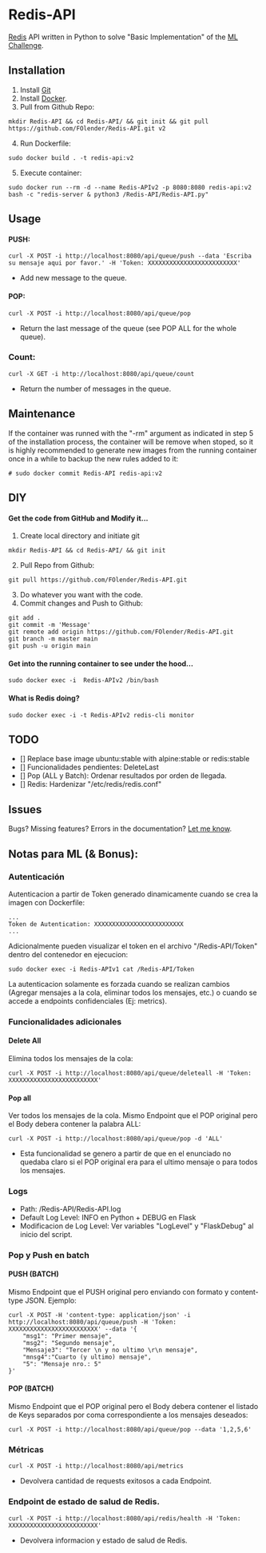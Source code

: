 # Redis-API

[Redis](https://redis.io/) API written in Python to solve "Basic Implementation" of the [ML Challenge](https://github.com/irt-mercadolibre/challenge_redis_FOlender).

## Installation

1.  Install [Git](https://git-scm.com/downloads)
2.  Install [Docker](https://www.docker.io/).
3.  Pull from Github Repo:
```
mkdir Redis-API && cd Redis-API/ && git init && git pull https://github.com/FOlender/Redis-API.git v2
```
4.  Run Dockerfile:
```
sudo docker build . -t redis-api:v2
```
5. Execute container:
``` 
sudo docker run --rm -d --name Redis-APIv2 -p 8080:8080 redis-api:v2 bash -c "redis-server & python3 /Redis-API/Redis-API.py"
```

## Usage

#### PUSH:

```
curl -X POST -i http://localhost:8080/api/queue/push --data 'Escriba su mensaje aqui por favor.' -H 'Token: XXXXXXXXXXXXXXXXXXXXXXXXX'
```
- Add new message to the queue.

#### POP:

```
curl -X POST -i http://localhost:8080/api/queue/pop
```
- Return the last message of the queue (see POP ALL for the whole queue).

### Count:

```
curl -X GET -i http://localhost:8080/api/queue/count
```
- Return the number of messages in the queue.

## Maintenance

If the container was runned with the "-rm" argument as indicated in step 5 of the installation process, the container will be remove when stoped, so it is highly recommended to generate new images from the running container once in a while to backup the new rules added to it:
```
# sudo docker commit Redis-API redis-api:v2
```

## DIY

#### Get the code from GitHub and Modify it...

1.  Create local directory and initiate git
```
mkdir Redis-API && cd Redis-API/ && git init
```
2.  Pull Repo from Github:
```
git pull https://github.com/FOlender/Redis-API.git
```
3. Do whatever you want with the code.
4.  Commit changes and Push to Github:
```
git add .
git commit -m 'Message'
git remote add origin https://github.com/FOlender/Redis-API.git
git branch -m master main
git push -u origin main
```

#### Get into the running container to see under the hood...

```
sudo docker exec -i  Redis-APIv2 /bin/bash
```

#### What is Redis doing?

```
sudo docker exec -i -t Redis-APIv2 redis-cli monitor
```

## TODO

- [] Replace base image ubuntu:stable with alpine:stable or redis:stable
- [] Funcionalidades pendientes: DeleteLast
- [] Pop (ALL y Batch): Ordenar resultados por orden de llegada.
- [] Redis: Hardenizar "/etc/redis/redis.conf"

## Issues

Bugs? Missing features? Errors in the documentation? [Let me know](https://github.com/FOlender/Redis-API/issues/new).

## Notas para ML (& Bonus):

### Autenticación

Autenticacion a partir de Token generado dinamicamente cuando se crea la imagen con Dockerfile:
```
...
Token de Autentication: XXXXXXXXXXXXXXXXXXXXXXXXX
...
```

Adicionalmente pueden visualizar el token en el archivo "/Redis-API/Token" dentro del contenedor en ejecucion:

```
sudo docker exec -i Redis-APIv1 cat /Redis-API/Token
```

La autenticacion solamente es forzada cuando se realizan cambios (Agregar mensajes a la cola, eliminar todos los mensajes, etc.) o cuando se accede a endpoints confidenciales (Ej: metrics).

### Funcionalidades adicionales

#### Delete All

Elimina todos los mensajes de la cola:
```
curl -X POST -i http://localhost:8080/api/queue/deleteall -H 'Token: XXXXXXXXXXXXXXXXXXXXXXXXX'
```

#### Pop all

Ver todos los mensajes de la cola. Mismo Endpoint que el POP original pero el Body debera contener la palabra ALL:
```
curl -X POST -i http://localhost:8080/api/queue/pop -d 'ALL'
```
- Esta funcionalidad se genero a partir de que en el enunciado no quedaba claro si el POP original era para el ultimo mensaje o para todos los mensajes. 

### Logs

- Path: /Redis-API/Redis-API.log
- Default Log Level: INFO en Python + DEBUG en Flask
- Modificacion de Log Level: Ver variables "LogLevel" y "FlaskDebug" al inicio del script.

### Pop y Push en batch

#### PUSH (BATCH)

Mismo Endpoint que el PUSH original pero enviando con formato y content-type JSON. Ejemplo: 
```
curl -X POST -H 'content-type: application/json' -i http://localhost:8080/api/queue/push -H 'Token: XXXXXXXXXXXXXXXXXXXXXXXXX' --data '{
	"msg1": "Primer mensaje",
	"msg2": "Segundo mensaje",
	"Mensaje3": "Tercer \n y no ultimo \r\n mensaje",
	"mnsg4":"Cuarto (y ultimo) mensaje",
	"5": "Mensaje nro.: 5"
}' 
```

#### POP (BATCH)

Mismo Endpoint que el POP original pero el Body debera contener el listado de Keys separados por coma correspondiente a los mensajes deseados: 
```
curl -X POST -i http://localhost:8080/api/queue/pop --data '1,2,5,6'
```

### Métricas
```
curl -X POST -i http://localhost:8080/api/metrics
```
- Devolvera cantidad de requests exitosos a cada Endpoint.

### Endpoint de estado de salud de Redis.

```
curl -X POST -i http://localhost:8080/api/redis/health -H 'Token: XXXXXXXXXXXXXXXXXXXXXXXXX'
```
- Devolvera informacion y estado de salud de Redis.

